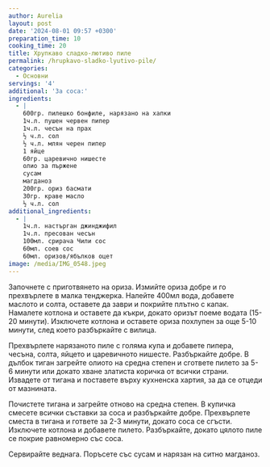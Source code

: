 ```yaml
---
author: Aurelia
layout: post
date: '2024-08-01 09:57 +0300'
preparation_time: 10
cooking_time: 20
title: Хрупкаво сладко-лютиво пиле
permalink: /hrupkavo-sladko-lyutivo-pile/
categories:
  - Основни
servings: '4'
additional: 'За соса:'
ingredients:
  - |
    600гр. пилешко бонфиле, нарязано на хапки
    1ч.л. пушен червен пипер
    1ч.л. чесън на прах
    ½ ч.л. сол
    ½ ч.л. млян черен пипер
    1 яйце
    60гр. царевично нишесте
    олио за пържене
    сусам
    магданоз
    200гр. ориз басмати
    30гр. краве масло
    ½ ч.л. сол
additional_ingredients:
  - |
    1ч.л. настърган джинджифил
    1ч.л. пресован чесън
    100мл. срирача Чили сос
    60мл. соев сос
    60мл. оризов/ябълков оцет
image: /media/IMG_0548.jpeg
---
```

Започнете с приготвянето на ориза. Измийте ориза добре и го прехвърлете в малка тенджерка. Налейте 400мл вода, добавете маслото и солта, оставете да заври и покрийте плътно с капак. Намалете котлона и оставете да къкри, докато оризът поеме водата (15-20 минути). Изключете котлона и оставете ориза похлупен за още 5-10 минути, след което разбъркайте с вилица.

Прехвърлете нарязаното пиле с голяма купа и добавете пипера, чесъна, солта, яйцето и царевичното нишесте. Разбъркайте добре.
В дълбок тиган загрейте олиото на средна степен и сгответе пилето за 5-6 минути или докато хване златиста коричка от всички страни. Извадете от тигана и поставете върху кухненска хартия, за да се отцеди от мазнината.

Почистете тигана и загрейте отново на средна степен.
В купичка смесете всички съставки за соса и разбъркайте добре. Прехвърлете сместа в тигана и гответе за 2-3 минути, докато соса се сгъсти. Изключете котлона и добавете пилето. Разбъркайте, докато цялото пиле се покрие равномерно със соса.

Сервирайте веднага. Поръсете със сусам и нарязан на ситно магданоз.
